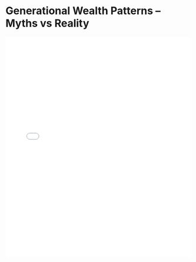 # Generational Wealth Patterns – Myths vs Reality

<embed src="Generational Wealth Patterns – Myths vs Reality.pdf" type="application/pdf" width="100%" height="600px">
